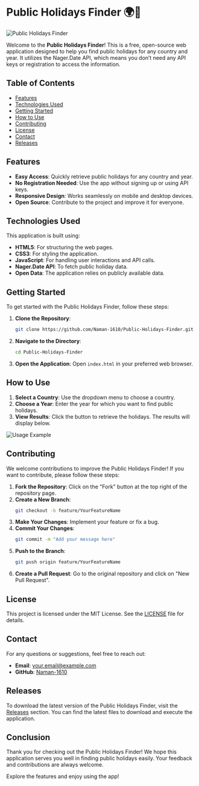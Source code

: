 # Public Holidays Finder 🌍🎉

![Public Holidays Finder](https://img.shields.io/badge/Public%20Holidays%20Finder-v1.0.0-blue)

Welcome to the **Public Holidays Finder**! This is a free, open-source web application designed to help you find public holidays for any country and year. It utilizes the Nager.Date API, which means you don’t need any API keys or registration to access the information. 

## Table of Contents

- [Features](#features)
- [Technologies Used](#technologies-used)
- [Getting Started](#getting-started)
- [How to Use](#how-to-use)
- [Contributing](#contributing)
- [License](#license)
- [Contact](#contact)
- [Releases](#releases)

## Features

- **Easy Access**: Quickly retrieve public holidays for any country and year.
- **No Registration Needed**: Use the app without signing up or using API keys.
- **Responsive Design**: Works seamlessly on mobile and desktop devices.
- **Open Source**: Contribute to the project and improve it for everyone.

## Technologies Used

This application is built using:

- **HTML5**: For structuring the web pages.
- **CSS3**: For styling the application.
- **JavaScript**: For handling user interactions and API calls.
- **Nager.Date API**: To fetch public holiday data.
- **Open Data**: The application relies on publicly available data.

## Getting Started

To get started with the Public Holidays Finder, follow these steps:

1. **Clone the Repository**:
   ```bash
   git clone https://github.com/Naman-1610/Public-Holidays-Finder.git
   ```

2. **Navigate to the Directory**:
   ```bash
   cd Public-Holidays-Finder
   ```

3. **Open the Application**:
   Open `index.html` in your preferred web browser.

## How to Use

1. **Select a Country**: Use the dropdown menu to choose a country.
2. **Choose a Year**: Enter the year for which you want to find public holidays.
3. **View Results**: Click the button to retrieve the holidays. The results will display below.

![Usage Example](https://via.placeholder.com/800x400?text=Public+Holidays+Finder+Usage+Example)

## Contributing

We welcome contributions to improve the Public Holidays Finder! If you want to contribute, please follow these steps:

1. **Fork the Repository**: Click on the "Fork" button at the top right of the repository page.
2. **Create a New Branch**: 
   ```bash
   git checkout -b feature/YourFeatureName
   ```
3. **Make Your Changes**: Implement your feature or fix a bug.
4. **Commit Your Changes**: 
   ```bash
   git commit -m "Add your message here"
   ```
5. **Push to the Branch**: 
   ```bash
   git push origin feature/YourFeatureName
   ```
6. **Create a Pull Request**: Go to the original repository and click on "New Pull Request".

## License

This project is licensed under the MIT License. See the [LICENSE](LICENSE) file for details.

## Contact

For any questions or suggestions, feel free to reach out:

- **Email**: your.email@example.com
- **GitHub**: [Naman-1610](https://github.com/Naman-1610)

## Releases

To download the latest version of the Public Holidays Finder, visit the [Releases](https://github.com/Naman-1610/Public-Holidays-Finder/releases) section. You can find the latest files to download and execute the application.

## Conclusion

Thank you for checking out the Public Holidays Finder! We hope this application serves you well in finding public holidays easily. Your feedback and contributions are always welcome. 

Explore the features and enjoy using the app!